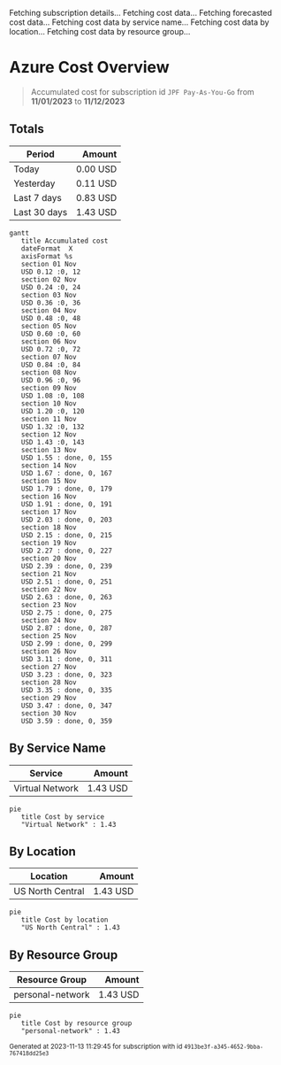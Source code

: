 Fetching subscription details...
Fetching cost data...
Fetching forecasted cost data...
Fetching cost data by service name...
Fetching cost data by location...
Fetching cost data by resource group...
# Azure Cost Overview

> Accumulated cost for subscription id `JPF Pay-As-You-Go` from **11/01/2023** to **11/12/2023**

## Totals

|Period|Amount|
|---|---:|
|Today|0.00 USD|
|Yesterday|0.11 USD|
|Last 7 days|0.83 USD|
|Last 30 days|1.43 USD|

```mermaid
gantt
   title Accumulated cost
   dateFormat  X
   axisFormat %s
   section 01 Nov
   USD 0.12 :0, 12
   section 02 Nov
   USD 0.24 :0, 24
   section 03 Nov
   USD 0.36 :0, 36
   section 04 Nov
   USD 0.48 :0, 48
   section 05 Nov
   USD 0.60 :0, 60
   section 06 Nov
   USD 0.72 :0, 72
   section 07 Nov
   USD 0.84 :0, 84
   section 08 Nov
   USD 0.96 :0, 96
   section 09 Nov
   USD 1.08 :0, 108
   section 10 Nov
   USD 1.20 :0, 120
   section 11 Nov
   USD 1.32 :0, 132
   section 12 Nov
   USD 1.43 :0, 143
   section 13 Nov
   USD 1.55 : done, 0, 155
   section 14 Nov
   USD 1.67 : done, 0, 167
   section 15 Nov
   USD 1.79 : done, 0, 179
   section 16 Nov
   USD 1.91 : done, 0, 191
   section 17 Nov
   USD 2.03 : done, 0, 203
   section 18 Nov
   USD 2.15 : done, 0, 215
   section 19 Nov
   USD 2.27 : done, 0, 227
   section 20 Nov
   USD 2.39 : done, 0, 239
   section 21 Nov
   USD 2.51 : done, 0, 251
   section 22 Nov
   USD 2.63 : done, 0, 263
   section 23 Nov
   USD 2.75 : done, 0, 275
   section 24 Nov
   USD 2.87 : done, 0, 287
   section 25 Nov
   USD 2.99 : done, 0, 299
   section 26 Nov
   USD 3.11 : done, 0, 311
   section 27 Nov
   USD 3.23 : done, 0, 323
   section 28 Nov
   USD 3.35 : done, 0, 335
   section 29 Nov
   USD 3.47 : done, 0, 347
   section 30 Nov
   USD 3.59 : done, 0, 359
```

## By Service Name

|Service|Amount|
|---|---:|
|Virtual Network|1.43 USD|

```mermaid
pie
   title Cost by service
   "Virtual Network" : 1.43
```

## By Location

|Location|Amount|
|---|---:|
|US North Central|1.43 USD|

```mermaid
pie
   title Cost by location
   "US North Central" : 1.43
```

## By Resource Group

|Resource Group|Amount|
|---|---:|
|personal-network|1.43 USD|

```mermaid
pie
   title Cost by resource group
   "personal-network" : 1.43
```

<sup>Generated at 2023-11-13 11:29:45 for subscription with id `4913be3f-a345-4652-9bba-767418dd25e3`</sup>
